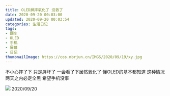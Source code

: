 ```yaml
---
title: OLED屏摔氧化了 没救了
date: 2020-09-20 00:03:00
updated: 2020-09-20 00:03:54
categories: 生活日记
tags:
- 翻车
- OLED
- 手机
- 屏幕
- 日记
thumbnailImage: https://cos.mbrjun.cn/IMGS/2020/09/19/xy.jpg
---
```

不小心摔了下 只是屏坏了 一会看了下居然氧化了
懂OLED的基本都知道 这种情况 两天之内必定全黑 希望手机没事
<!-- more -->
![  ][1]
2020/09/20


  [1]: https://cos.mbrjun.cn/IMGS/2020/09/19/xy.jpg